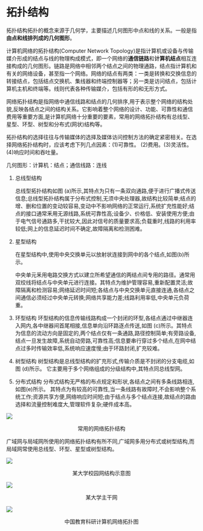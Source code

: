 # 拓扑结构

拓扑结构拓扑的概念来源于几何学，主要描述几何图形中点和线的关系。一般是指**由点和线排列成的几何图形**。



计算机网络的拓扑结构(Computer Network Topology)是指计算机或设备与传输媒介形成的结点与线的物理构成模式，即一个网络的**通信链路**和**计算机结点**相互连接构成的几何图形。链路是网络中相邻两个结点之间的物理通路，结点指计算机和有关的网络设备，甚至指一个网络。网络的结点有两类：一类是转换和交换信息的转接结点，包括结点交换机、集线器和终端控制器等；另一类是访问结点，包括计算机主机和终端等。线则代表各种传输媒介，包括有形的和无形方式。

网络拓扑结构是指网络中通信线路和结点的几何排序,用于表示整个网络的结构处貌,反映各结点之间的结构关系。它影响着整个网络的设计、功能、可靠性和通信费用等重要方面,是计算机网络十分重要的要素，常用的网络拓扑结构有总线型、星型、环型、树型和分布式(网状)结构等。

拓扑结构的选择往往与传输媒体的选择及媒体访问控制方法的确定紧密相关。在选择网络拓扑结构时，应该考虑下列几点因素：(1)可靠性。 (2)费用。(3)灵活性。 (4)响应时间和吞吐量。

几何图形：计算机：结点；通信线路：连线



1. 总线型结构

   总线型拓扑结构如图 (a)所示,其特点为只有一条双向通路,便于进行广播式传送信息;总线型拓扑结构属于分布式控制,无须中央处理器,故结构比较简单;结点的增、删和位置的变动较容易,变动中不影响网络的正常运行,系统扩充性能好;结点的接口通常釆用无源线路,系统可靠性高;设备少、价格低、安装使用方便;由于电气信号通路多,干扰较大,因此对信号的质量要求高;负载重时,线路的利用率较低;网上的信息延迟时间不确定,故障隔离和检测困难。

2. 星型结构

   在星型结构中,使用中央交换单元以放射状连接到网中的各个结点,如图(b)所示。

   中央单元釆用电路交换方式以建立所希望通信的两结点间专用的路径。通常用双绞线将结点与中央单元进行连接。其特点为维护管理容易,重新配置灵活;故障隔离和检测容易;网络延迟时间短;各结点与中央交换单元直接连通,各结点之间通信必须经过中央单元转换;网络共享能力差;线路利用率低,中央单元负荷重。

3. 环型结构
    环型结构的信息传输线路构成一个封闭的环型,各结点通过中继器连入网内,各中继器间首尾相接,信息单向沿环路逐点传送,如图 (c)所示。其特点为信息的流动方向是固定的,两个结点仅有一条通路,路径控制简单;有旁路设备,结点一旦发生故障,系统自动旁路,可靠性高;信息要串行穿过多个结点,在网中结点过多时传输效率低,系统响应速度慢;由于环路封闭,扩充较难。

4. 树型结构
    树型结构是总线型结构的扩充形式,传输介质是不封闭的分支电缆,如图 (d)所示。
    它主要用于多个网络组成的分级结构中,其特点同总线型网。

5. 分布式结构
    分布式结构无严格的布点规定和形状,各结点之间有多条线路相连,如图(e)所示。
    其特点为有较高的可靠性,当一条线路有故障时,不会影响整个系统工作;资源共享方便,网络响应时间短;由于结点与多个结点连接,故结点的路由选择和流量控制难度大,管理软件复杂;硬件成本高。

![](https://raw.githubusercontent.com/ZanderZhao/images/master/img2019/20191104004635.png)



<center>常用的网络拓扑结构</center>



广域网与局域网所使用的网络拓扑结构有所不同,广域网多用分布式或树型结构,而局域网常使用总线型、环型、星型或树型结构。



![](https://raw.githubusercontent.com/ZanderZhao/images/master/img2019/20191104101801.png)





<center>某大学校园网结构示意图</center>



![](https://raw.githubusercontent.com/ZanderZhao/images/master/img2019/20191104101901.png)





 <center>某大学主干网</center>



![](https://raw.githubusercontent.com/ZanderZhao/images/master/img2019/20191104101950.png)



<center>中国教育科研计算机网络拓扑图</center>





